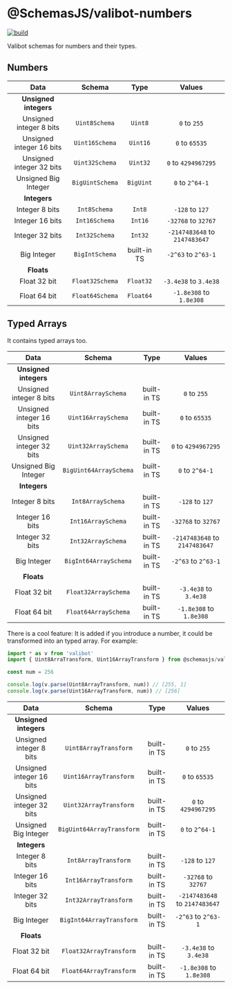 # @SchemasJS/valibot-numbers

[![build](https://github.com/crisconru/schemasjs/actions/workflows/valibot-numbers.yml/badge.svg)](https://github.com/crisconru/schemasjs/actions/workflows/valibot-numbers.yml)

Valibot schemas for numbers and their types.

## Numbers

| Data                     | Schema          | Type        | Values                        |
|:------------------------:|:---------------:|:-----------:| :---------------------------: |
| **Unsigned integers**    |                 |             |                               |
| Unsigned integer 8 bits  | `Uint8Schema`   | `Uint8`     | `0` to `255`                  |
| Unsigned integer 16 bits | `Uint16Schema`  | `Uint16`    | `0` to `65535`                |
| Unsigned integer 32 bits | `Uint32Schema`  | `Uint32`    | `0` to `4294967295`           |
| Unsigned Big Integer     | `BigUintSchema` | `BigUint`   | `0` to `2^64-1`               |
| **Integers**             |                 |             |                               |
| Integer 8 bits           | `Int8Schema`    | `Int8`      | `-128` to `127`               |
| Integer 16 bits          | `Int16Schema`   | `Int16`     | `-32768` to `32767`           |
| Integer 32 bits          | `Int32Schema`   | `Int32`     | `-2147483648` to `2147483647` |
| Big Integer              | `BigIntSchema`  | built-in TS | `-2^63` to `2^63-1`           |
| **Floats**               |                 |             |                               |
| Float 32 bit             | `Float32Schema` | `Float32`   | `-3.4e38` to `3.4e38`         |
| Float 64 bit             | `Float64Schema` | `Float64`   | `-1.8e308` to `1.8e308`       |

## Typed Arrays

It contains typed arrays too.

| Data                     | Schema                 | Type        | Values                        |
|:------------------------:|:----------------------:|:-----------:| :---------------------------: |
| **Unsigned integers**    |                        |             |                               |
| Unsigned integer 8 bits  | `Uint8ArraySchema`     | built-in TS | `0` to `255`                  |
| Unsigned integer 16 bits | `Uint16ArraySchema`    | built-in TS | `0` to `65535`                |
| Unsigned integer 32 bits | `Uint32ArraySchema`    | built-in TS | `0` to `4294967295`           |
| Unsigned Big Integer     | `BigUint64ArraySchema` | built-in TS | `0` to `2^64-1`               |
| **Integers**             |                        |             |                               |
| Integer 8 bits           | `Int8ArraySchema`      | built-in TS | `-128` to `127`               |
| Integer 16 bits          | `Int16ArraySchema`     | built-in TS | `-32768` to `32767`           |
| Integer 32 bits          | `Int32ArraySchema`     | built-in TS | `-2147483648` to `2147483647` |
| Big Integer              | `BigInt64ArraySchema`  | built-in TS | `-2^63` to `2^63-1`           |
| **Floats**               |                        |             |                               |
| Float 32 bit             | `Float32ArraySchema`   | built-in TS | `-3.4e38` to `3.4e38`         |
| Float 64 bit             | `Float64ArraySchema`   | built-in TS | `-1.8e308` to `1.8e308`       |

There is a cool feature: It is added if you introduce a number, it could be transformed into an typed array. For example:

```typescript
import * as v from 'valibot'
import { Uint8ArraTransform, Uint16ArrayTransform } from @schemasjs/valibot-numbers

const num = 256

console.log(v.parse(Uint8ArrayTransform, num)) // [255, 1]
console.log(v.parse(Uint16ArrayTransform, num)) // [256]
```

| Data                     | Schema                    | Type        | Values                        |
|:------------------------:|:-------------------------:|:-----------:| :---------------------------: |
| **Unsigned integers**    |                           |             |                               |
| Unsigned integer 8 bits  | `Uint8ArrayTransform`     | built-in TS | `0` to `255`                  |
| Unsigned integer 16 bits | `Uint16ArrayTransform`    | built-in TS | `0` to `65535`                |
| Unsigned integer 32 bits | `Uint32ArrayTransform`    | built-in TS | `0` to `4294967295`           |
| Unsigned Big Integer     | `BigUint64ArrayTransform` | built-in TS | `0` to `2^64-1`               |
| **Integers**             |                           |             |                               |
| Integer 8 bits           | `Int8ArrayTransform`      | built-in TS | `-128` to `127`               |
| Integer 16 bits          | `Int16ArrayTransform`     | built-in TS | `-32768` to `32767`           |
| Integer 32 bits          | `Int32ArrayTransform`     | built-in TS | `-2147483648` to `2147483647` |
| Big Integer              | `BigInt64ArrayTransform`  | built-in TS | `-2^63` to `2^63-1`           |
| **Floats**               |                           |             |                               |
| Float 32 bit             | `Float32ArrayTransform`   | built-in TS | `-3.4e38` to `3.4e38`         |
| Float 64 bit             | `Float64ArrayTransform`   | built-in TS | `-1.8e308` to `1.8e308`       |
